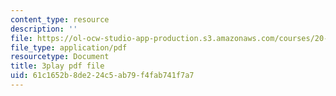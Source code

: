 ```yaml
---
content_type: resource
description: ''
file: https://ol-ocw-studio-app-production.s3.amazonaws.com/courses/20-219-becoming-the-next-bill-nye-writing-and-hosting-the-educational-show-january-iap-2015/61c1652b8de224c5ab79f4fab741f7a7_qkkI9Z9tKvo.pdf
file_type: application/pdf
resourcetype: Document
title: 3play pdf file
uid: 61c1652b-8de2-24c5-ab79-f4fab741f7a7
---
```

